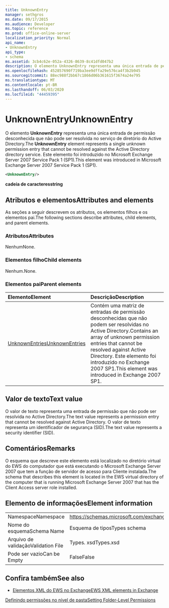 ```yaml
---
title: UnknownEntry
manager: sethgros
ms.date: 09/17/2015
ms.audience: Developer
ms.topic: reference
ms.prod: office-online-server
localization_priority: Normal
api_name:
- UnknownEntry
api_type:
- schema
ms.assetid: 3cb4c62e-052a-4326-8639-8c41dfd047b2
description: O elemento UnknownEntry representa uma única entrada de permissão desconhecida que não pode ser resolvida no serviço de diretório do Active Directory. Este elemento foi introduzido no Microsoft Exchange Server 2007 Service Pack 1 (SP1).
ms.openlocfilehash: 452857690f719ba3ee9dffa29e576ca4f3b2b945
ms.sourcegitcommit: 88ec988f2bb67c1866d06b361615f3674a24e795
ms.translationtype: MT
ms.contentlocale: pt-BR
ms.lasthandoff: 06/03/2020
ms.locfileid: "44459395"
---
```

# <a name="unknownentry"></a><span data-ttu-id="242af-104">UnknownEntry</span><span class="sxs-lookup"><span data-stu-id="242af-104">UnknownEntry</span></span>

<span data-ttu-id="242af-105">O elemento **UnknownEntry** representa uma única entrada de permissão desconhecida que não pode ser resolvida no serviço de diretório do Active Directory.</span><span class="sxs-lookup"><span data-stu-id="242af-105">The **UnknownEntry** element represents a single unknown permission entry that cannot be resolved against the Active Directory directory service.</span></span> <span data-ttu-id="242af-106">Este elemento foi introduzido no Microsoft Exchange Server 2007 Service Pack 1 (SP1).</span><span class="sxs-lookup"><span data-stu-id="242af-106">This element was introduced in Microsoft Exchange Server 2007 Service Pack 1 (SP1).</span></span> 
  
```xml
<UnknownEntry/>
```

 <span data-ttu-id="242af-107">**cadeia de caracteres**</span><span class="sxs-lookup"><span data-stu-id="242af-107">**string**</span></span>
## <a name="attributes-and-elements"></a><span data-ttu-id="242af-108">Atributos e elementos</span><span class="sxs-lookup"><span data-stu-id="242af-108">Attributes and elements</span></span>

<span data-ttu-id="242af-109">As seções a seguir descrevem os atributos, os elementos filhos e os elementos pai.</span><span class="sxs-lookup"><span data-stu-id="242af-109">The following sections describe attributes, child elements, and parent elements.</span></span>
  
### <a name="attributes"></a><span data-ttu-id="242af-110">Atributos</span><span class="sxs-lookup"><span data-stu-id="242af-110">Attributes</span></span>

<span data-ttu-id="242af-111">Nenhum</span><span class="sxs-lookup"><span data-stu-id="242af-111">None.</span></span>
  
### <a name="child-elements"></a><span data-ttu-id="242af-112">Elementos filho</span><span class="sxs-lookup"><span data-stu-id="242af-112">Child elements</span></span>

<span data-ttu-id="242af-113">Nenhum.</span><span class="sxs-lookup"><span data-stu-id="242af-113">None.</span></span>
  
### <a name="parent-elements"></a><span data-ttu-id="242af-114">Elementos pai</span><span class="sxs-lookup"><span data-stu-id="242af-114">Parent elements</span></span>

|<span data-ttu-id="242af-115">**Elemento**</span><span class="sxs-lookup"><span data-stu-id="242af-115">**Element**</span></span>|<span data-ttu-id="242af-116">**Descrição**</span><span class="sxs-lookup"><span data-stu-id="242af-116">**Description**</span></span>|
|:-----|:-----|
|[<span data-ttu-id="242af-117">UnknownEntries</span><span class="sxs-lookup"><span data-stu-id="242af-117">UnknownEntries</span></span>](unknownentries.md) <br/> |<span data-ttu-id="242af-118">Contém uma matriz de entradas de permissão desconhecidas que não podem ser resolvidas no Active Directory.</span><span class="sxs-lookup"><span data-stu-id="242af-118">Contains an array of unknown permission entries that cannot be resolved against Active Directory.</span></span> <span data-ttu-id="242af-119">Este elemento foi introduzido no Exchange 2007 SP1.</span><span class="sxs-lookup"><span data-stu-id="242af-119">This element was introduced in Exchange 2007 SP1.</span></span>  <br/> |
   
## <a name="text-value"></a><span data-ttu-id="242af-120">Valor de texto</span><span class="sxs-lookup"><span data-stu-id="242af-120">Text value</span></span>

<span data-ttu-id="242af-121">O valor de texto representa uma entrada de permissão que não pode ser resolvida no Active Directory.</span><span class="sxs-lookup"><span data-stu-id="242af-121">The text value represents a permission entry that cannot be resolved against Active Directory.</span></span> <span data-ttu-id="242af-122">O valor de texto representa um identificador de segurança (SID).</span><span class="sxs-lookup"><span data-stu-id="242af-122">The text value represents a security identifier (SID).</span></span>
  
## <a name="remarks"></a><span data-ttu-id="242af-123">Comentários</span><span class="sxs-lookup"><span data-stu-id="242af-123">Remarks</span></span>

<span data-ttu-id="242af-124">O esquema que descreve este elemento está localizado no diretório virtual do EWS do computador que está executando o Microsoft Exchange Server 2007 que tem a função de servidor de acesso para Cliente instalada.</span><span class="sxs-lookup"><span data-stu-id="242af-124">The schema that describes this element is located in the EWS virtual directory of the computer that is running Microsoft Exchange Server 2007 that has the Client Access server role installed.</span></span>
  
## <a name="element-information"></a><span data-ttu-id="242af-125">Elemento de informações</span><span class="sxs-lookup"><span data-stu-id="242af-125">Element information</span></span>

|||
|:-----|:-----|
|<span data-ttu-id="242af-126">Namespace</span><span class="sxs-lookup"><span data-stu-id="242af-126">Namespace</span></span>  <br/> |https://schemas.microsoft.com/exchange/services/2006/types  <br/> |
|<span data-ttu-id="242af-127">Nome do esquema</span><span class="sxs-lookup"><span data-stu-id="242af-127">Schema Name</span></span>  <br/> |<span data-ttu-id="242af-128">Esquema de tipos</span><span class="sxs-lookup"><span data-stu-id="242af-128">Types schema</span></span>  <br/> |
|<span data-ttu-id="242af-129">Arquivo de validação</span><span class="sxs-lookup"><span data-stu-id="242af-129">Validation File</span></span>  <br/> |<span data-ttu-id="242af-130">Types. xsd</span><span class="sxs-lookup"><span data-stu-id="242af-130">Types.xsd</span></span>  <br/> |
|<span data-ttu-id="242af-131">Pode ser vazio</span><span class="sxs-lookup"><span data-stu-id="242af-131">Can be Empty</span></span>  <br/> |<span data-ttu-id="242af-132">False</span><span class="sxs-lookup"><span data-stu-id="242af-132">False</span></span>  <br/> |
   
## <a name="see-also"></a><span data-ttu-id="242af-133">Confira também</span><span class="sxs-lookup"><span data-stu-id="242af-133">See also</span></span>



- [<span data-ttu-id="242af-134">Elementos XML do EWS no Exchange</span><span class="sxs-lookup"><span data-stu-id="242af-134">EWS XML elements in Exchange</span></span>](ews-xml-elements-in-exchange.md)


[<span data-ttu-id="242af-135">Definindo permissões no nível de pasta</span><span class="sxs-lookup"><span data-stu-id="242af-135">Setting Folder-Level Permissions</span></span>](https://msdn.microsoft.com/library/c7530e86-5112-401c-b10a-9c054ae59f07%28Office.15%29.aspx)

